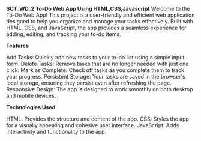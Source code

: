 **SCT_WD_2**
**To-Do Web App Using HTML,CSS,Javascript**
Welcome to the To-Do Web App! This project is a user-friendly and efficient web application designed to help you organize and manage your tasks effectively. Built with HTML, CSS, and JavaScript, the app provides a seamless experience for adding, editing, and tracking your to-do items.

**Features**

Add Tasks: Quickly add new tasks to your to-do list using a simple input form.
Delete Tasks: Remove tasks that are no longer needed with just one click.
Mark as Complete: Check off tasks as you complete them to track your progress.
Persistent Storage: Your tasks are saved in the browser's local storage, ensuring they persist even after refreshing the page.
Responsive Design: The app is designed to work smoothly on both desktop and mobile devices.

**Technologies Used**


 HTML: Provides the structure and content of the app.
CSS: Styles the app for a visually appealing and cohesive user interface.
JavaScript: Adds interactivity and functionality to the app.
